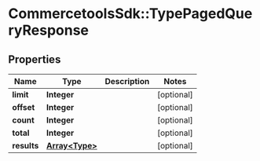 # CommercetoolsSdk::TypePagedQueryResponse

## Properties
Name | Type | Description | Notes
------------ | ------------- | ------------- | -------------
**limit** | **Integer** |  | [optional] 
**offset** | **Integer** |  | [optional] 
**count** | **Integer** |  | [optional] 
**total** | **Integer** |  | [optional] 
**results** | [**Array&lt;Type&gt;**](Type.md) |  | [optional] 


